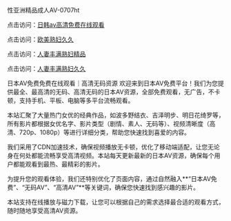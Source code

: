 
性亚洲精品成人AV-0707ht


点击访问：<a href="https://cfad.pages.dev/">日韩av高清免费在线观看</a>

点击访问：<a href="https://gfd-5xg.pages.dev/">欧美熟妇久久</a>

点击访问：<a href="https://bered.pages.dev/">人妻丰满熟妇精品</a>

点击访问：<a href="https://fdhf-454.pages.dev/">人妻丰满熟妇久久</a>


日本AV免费免费在线观看｜高清无码资源
欢迎来到日本AV免费平台！我们为您提供最全、最高清的无码、高清无码的日本AV资源，全部免费观看，无广告，不卡顿，支持手机、平板、电脑等多平台流畅观看。

本站汇聚了大量热门女优的经典作品，如波多野结衣、吉泽明步、明日花绮罗等，所有影片都根据女优名字、影片类型（剧情、素人、无码等）、视频清晰度（高清、720p、1080p）等进行详细分类，帮助您快速找到喜爱的内容。

我们采用了CDN加速技术，确保视频播放无卡顿，优化了移动端适配，让您无论身在何处都能流畅享受高清视频。本站每天更新最新的日本AV资源，确保每个用户都能观看到最热、最精彩的影片。

为提升您的观看体验，我们还特别优化了页面内容，通过自然融入**“日本AV免费”、“无码AV”、“高清AV”**等关键词，确保您快速找到感兴趣的影片。

本站支持在线播放与磁力下载，让您可以根据自己的需求选择最合适的观看方式，随时随地享受高清AV资源。



<span style="display:none;">[Canonical link](https://github.com/vui20250707/vui20250707 ）</span>
